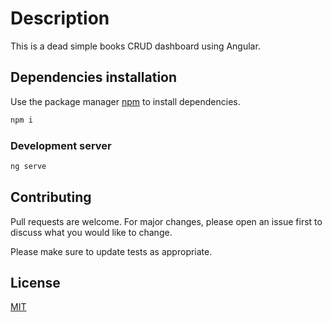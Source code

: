 # Description

This is a dead simple books CRUD dashboard using Angular.

## Dependencies installation

Use the package manager [npm](https://www.npmjs.com/) to install dependencies.

```bash
npm i
```

### Development server

```bash
ng serve
```
## Contributing
Pull requests are welcome. For major changes, please open an issue first to discuss what you would like to change.

Please make sure to update tests as appropriate.

## License
[MIT](https://choosealicense.com/licenses/mit/)